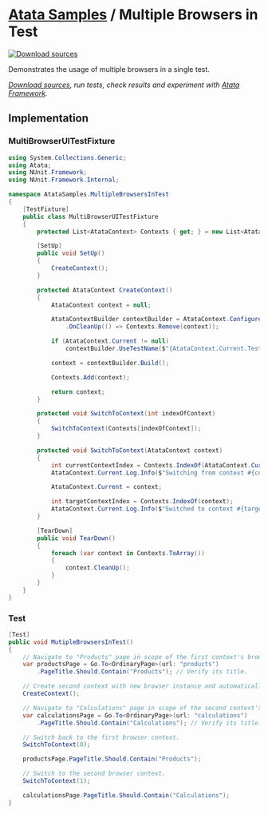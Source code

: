 # [Atata Samples](https://github.com/atata-framework/atata-samples) / Multiple Browsers in Test

[![Download sources](https://img.shields.io/badge/Download-sources-brightgreen.svg)](https://github.com/atata-framework/atata-samples/raw/master/_archives/MultipleBrowsersInTest.zip)

Demonstrates the usage of multiple browsers in a single test.

*[Download sources](https://github.com/atata-framework/atata-samples/raw/master/_archives/MultipleBrowsersInTest.zip), run tests, check results and experiment with [Atata Framework](https://atata.io).*

## Implementation

### MultiBrowserUITestFixture

```cs
using System.Collections.Generic;
using Atata;
using NUnit.Framework;
using NUnit.Framework.Internal;

namespace AtataSamples.MultipleBrowsersInTest
{
    [TestFixture]
    public class MultiBrowserUITestFixture
    {
        protected List<AtataContext> Contexts { get; } = new List<AtataContext>();

        [SetUp]
        public void SetUp()
        {
            CreateContext();
        }

        protected AtataContext CreateContext()
        {
            AtataContext context = null;

            AtataContextBuilder contextBuilder = AtataContext.Configure()
                .OnCleanUp(() => Contexts.Remove(context));

            if (AtataContext.Current != null)
                contextBuilder.UseTestName($"{AtataContext.Current.TestName}[{Contexts.Count}]");

            context = contextBuilder.Build();

            Contexts.Add(context);

            return context;
        }

        protected void SwitchToContext(int indexOfContext)
        {
            SwitchToContext(Contexts[indexOfContext]);
        }

        protected void SwitchToContext(AtataContext context)
        {
            int currentContextIndex = Contexts.IndexOf(AtataContext.Current);
            AtataContext.Current.Log.Info($"Switching from context #{currentContextIndex}");

            AtataContext.Current = context;

            int targetContextIndex = Contexts.IndexOf(context);
            AtataContext.Current.Log.Info($"Switched to context #{targetContextIndex}");
        }

        [TearDown]
        public void TearDown()
        {
            foreach (var context in Contexts.ToArray())
            {
                context.CleanUp();
            }
        }
    }
}
```

### Test

```cs
[Test]
public void MutipleBrowsersInTest()
{
    // Navigate to "Products" page in scope of the first context's browser.
    var productsPage = Go.To<OrdinaryPage>(url: "products")
        .PageTitle.Should.Contain("Products"); // Verify its title.

    // Create second context with new browser instance and automatically switch to it.
    CreateContext();

    // Navigate to "Calculations" page in scope of the second context's browser.
    var calculationsPage = Go.To<OrdinaryPage>(url: "calculations")
        .PageTitle.Should.Contain("Calculations"); // Verify its title.

    // Switch back to the first browser context.
    SwitchToContext(0);

    productsPage.PageTitle.Should.Contain("Products");

    // Switch to the second browser context.
    SwitchToContext(1);

    calculationsPage.PageTitle.Should.Contain("Calculations");
}
```
